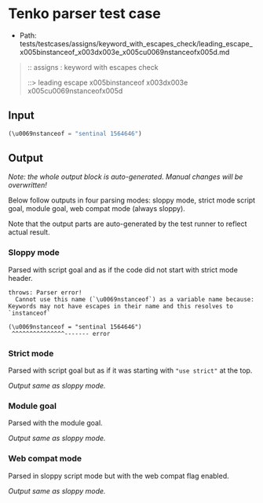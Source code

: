 # Tenko parser test case

- Path: tests/testcases/assigns/keyword_with_escapes_check/leading_escape_x005binstanceof_x003dx003e_x005cu0069nstanceofx005d.md

> :: assigns : keyword with escapes check
>
> ::> leading escape x005binstanceof x003dx003e x005cu0069nstanceofx005d

## Input

`````js
(\u0069nstanceof = "sentinal 1564646")
`````

## Output

_Note: the whole output block is auto-generated. Manual changes will be overwritten!_

Below follow outputs in four parsing modes: sloppy mode, strict mode script goal, module goal, web compat mode (always sloppy).

Note that the output parts are auto-generated by the test runner to reflect actual result.

### Sloppy mode

Parsed with script goal and as if the code did not start with strict mode header.

`````
throws: Parser error!
  Cannot use this name (`\u0069nstanceof`) as a variable name because: Keywords may not have escapes in their name and this resolves to `instanceof`

(\u0069nstanceof = "sentinal 1564646")
 ^^^^^^^^^^^^^^^------- error
`````

### Strict mode

Parsed with script goal but as if it was starting with `"use strict"` at the top.

_Output same as sloppy mode._

### Module goal

Parsed with the module goal.

_Output same as sloppy mode._

### Web compat mode

Parsed in sloppy script mode but with the web compat flag enabled.

_Output same as sloppy mode._
